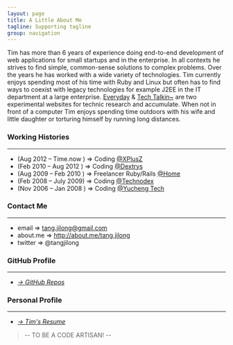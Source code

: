```yaml
---
layout: page
title: A Little About Me
tagline: Supporting tagline
group: navigation
---
```


Tim has more than 6 years of experience doing end-to-end development of web applications for small startups and in the enterprise. In all contexts he strives to find simple, common-sense solutions to complex problems. Over the years he has worked with a wide variety of technologies. Tim currently enjoys spending most of his time with Ruby and Linux but often has to find ways to coexist with legacy technologies for example J2EE in the IT department at a large enterprise. [Everyday](http://everyday-cn.com) & [Tech Talkin~](http://timtang.me) are two experimental websites for technic research and accumulate. When not in front of a computer Tim enjoys spending time outdoors with his wife and little daughter or torturing himself by running long distances.

### Working Histories
---
- (Aug 2012 – Time.now ) => Coding [@XPlusZ](http://www.xplusz.com)
- (Feb 2010 – Aug 2012 ) => Coding [@Dextrys](http://www.dextrys.com)
- (Aug 2009 – Feb 2010 ) => Freelancer Ruby/Rails [@Home](http://everyday-cn.com)
- (Feb 2008 – July 2009) => Coding [@Technodex](http://www.technodex.com)
- (Nov 2006 – Jan 2008 ) => Coding [@Yucheng Tech](http://www.yuchengtech.com)

### Contact Me
---

- email => tang.jilong@gmail.com
- about.me => <http://about.me/tang.jilong>
- twitter => @tangjilong


### GitHub Profile
---
- _[&rarr; GitHub Repos](https://github.com/tim-tang)_

### Personal Profile
---
- _[&rarr; Tim's Resume ](/resume.html)_

> -- TO BE A CODE ARTISAN! --

